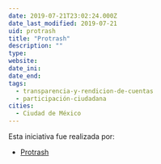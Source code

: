 ```yaml
---
date: 2019-07-21T23:02:24.000Z
date_last_modified: 2019-07-21
uid: protrash
title: "Protrash"
description: ""
type: 
website: 
date_ini: 
date_end: 
tags:
  - transparencia-y-rendicion-de-cuentas
  - participación-ciudadana
cities: 
  - Ciudad de México
---
```


Esta iniciativa fue realizada por:

- [Protrash](/i/protrash.html)
